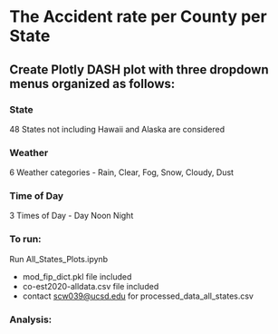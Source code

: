 # The Accident rate per County per State
## Create Plotly DASH plot with three dropdown menus organized as follows:  

### State 
48 States not including Hawaii and Alaska are considered  
### Weather  
6 Weather categories - Rain, Clear, Fog, Snow, Cloudy, Dust
### Time of Day  
3 Times of Day - Day Noon Night

### To run:  
Run All_States_Plots.ipynb  
- mod_fip_dict.pkl file included  
- co-est2020-alldata.csv file included  
- contact scw039@ucsd.edu for processed_data_all_states.csv

### Analysis:
